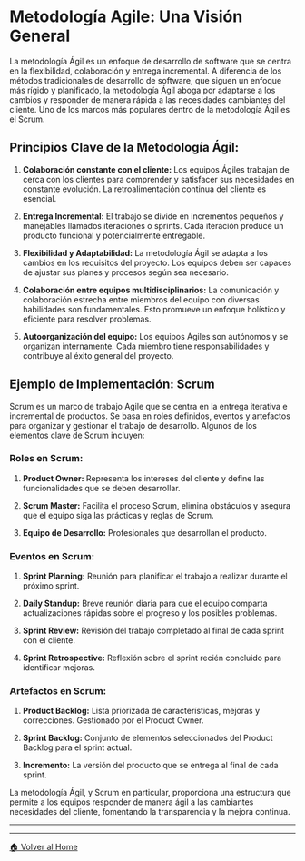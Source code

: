 # Metodología Agile: Una Visión General

La metodología Ágil es un enfoque de desarrollo de software que se centra en la flexibilidad, colaboración y entrega incremental. A diferencia de los métodos tradicionales de desarrollo de software, que siguen un enfoque más rígido y planificado, la metodología Ágil aboga por adaptarse a los cambios y responder de manera rápida a las necesidades cambiantes del cliente. Uno de los marcos más populares dentro de la metodología Ágil es el Scrum.

## Principios Clave de la Metodología Ágil:

1. **Colaboración constante con el cliente:** Los equipos Ágiles trabajan de cerca con los clientes para comprender y satisfacer sus necesidades en constante evolución. La retroalimentación continua del cliente es esencial.

2. **Entrega Incremental:** El trabajo se divide en incrementos pequeños y manejables llamados iteraciones o sprints. Cada iteración produce un producto funcional y potencialmente entregable.

3. **Flexibilidad y Adaptabilidad:** La metodología Ágil se adapta a los cambios en los requisitos del proyecto. Los equipos deben ser capaces de ajustar sus planes y procesos según sea necesario.

4. **Colaboración entre equipos multidisciplinarios:** La comunicación y colaboración estrecha entre miembros del equipo con diversas habilidades son fundamentales. Esto promueve un enfoque holístico y eficiente para resolver problemas.

5. **Autoorganización del equipo:** Los equipos Ágiles son autónomos y se organizan internamente. Cada miembro tiene responsabilidades y contribuye al éxito general del proyecto.

## Ejemplo de Implementación: Scrum

Scrum es un marco de trabajo Agile que se centra en la entrega iterativa e incremental de productos. Se basa en roles definidos, eventos y artefactos para organizar y gestionar el trabajo de desarrollo. Algunos de los elementos clave de Scrum incluyen:

### Roles en Scrum:

1. **Product Owner:** Representa los intereses del cliente y define las funcionalidades que se deben desarrollar.

2. **Scrum Master:** Facilita el proceso Scrum, elimina obstáculos y asegura que el equipo siga las prácticas y reglas de Scrum.

3. **Equipo de Desarrollo:** Profesionales que desarrollan el producto.

### Eventos en Scrum:

1. **Sprint Planning:** Reunión para planificar el trabajo a realizar durante el próximo sprint.

2. **Daily Standup:** Breve reunión diaria para que el equipo comparta actualizaciones rápidas sobre el progreso y los posibles problemas.

3. **Sprint Review:** Revisión del trabajo completado al final de cada sprint con el cliente.

4. **Sprint Retrospective:** Reflexión sobre el sprint recién concluido para identificar mejoras.

### Artefactos en Scrum:

1. **Product Backlog:** Lista priorizada de características, mejoras y correcciones. Gestionado por el Product Owner.

2. **Sprint Backlog:** Conjunto de elementos seleccionados del Product Backlog para el sprint actual.

3. **Incremento:** La versión del producto que se entrega al final de cada sprint. 


La metodología Ágil, y Scrum en particular, proporciona una estructura que permite a los equipos responder de manera ágil a las cambiantes necesidades del cliente, fomentando la transparencia y la mejora continua.


---
---

[🏠 Volver al Home](../README.md)